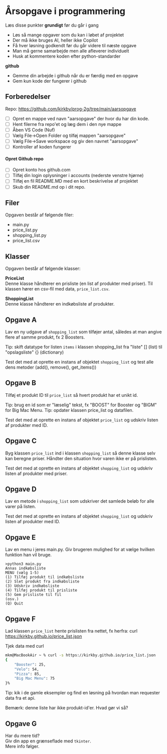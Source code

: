 # Årsopgave i programmering 

Læs disse punkter **grundigt** før du går i gang

- Løs så mange opgaver som du kan i løbet af projektet
- Der må ikke bruges AI, heller ikke Copilot
- Få hver løsning godkendt før du går videre til næste opgave
- Man må gerne samarbejde men alle afleverer individuelt
- Husk at kommentere koden efter python-standarder

**github**
- Gemme din arbejde i github når du er færdig med en opgave
- Gem kun kode der fungerer i github

## Forberedelser 
Repo: https://github.com/kirkby/prog-2g/tree/main/aarsopgave

- [ ] Opret en mappe ved navn "aarsopgave" der hvor du har din kode.
- [ ] Hent filerne fra repo'et og læg dem i den nye mappe
- [ ] Åben VS Code (Nuf)
- [ ] Vælg File->Open Folder og tilføj mappen "aarsopgave"
- [ ] Vælg File->Save workspace og giv den navnet "aarsopgave"
- [ ] Kontroller af koden fungerer

#### Opret Github repo
- [ ] Opret konto hos github.com
- [ ] Tilføj din login oplysninger i accounts (nederste venstre hjørne)
- [ ] Tilføj en fil README.MD med en kort beskrivelse af projektet
- [ ] Skub din README.md op i dit repo. 

## Filer
Opgaven består af følgende filer:
- main.py
- price_list.py
- shopping_list.py
- price_list.csv

## Klasser
Opgaven består af følgende klasser:

**PriceList**  
Denne klasse håndterer en prisliste (en list af produkter med priser).
Til klassen hører en csv-fil med data, `price_list.csv`.

**ShoppingList**  
Denne klasse håndterer en indkøbsliste af produkter.

## Opgave A
Lav en ny udgave af `shopping_list` som tilføjer antal, således
at man angive flere af samme produkt, fx 2 Boosters.

Tip: skift datatype for listen `items` i klassen shopping_list fra "liste" [] (list) til "opslagsliste" {} (dictionary)

Test det med at oprette en instans af objektet `shopping_list` og test alle dens metoder (add(), remove(), get_items())

## Opgave B
Tilføj et produkt ID til `price_list` så hvert produkt har et unikt id.

Tip: brug en id som er "læselig" tekst, fx "BOOST" for Booster og "BIGM" for Big Mac Menu.
Tip: opdater klassen price_list og datafilen.

Test det med at oprette en instans af objektet `price_list` og udskriv listen af produkter med ID.

## Opgave C
Byg klassen `price_list` ind i klassen `shopping_list` så denne klasse selv kan beregne priser. Håndter den situation hvor varen ikke er på prislisten.

Test det med at oprette en instans af objektet `shopping_list` og udskriv listen af produkter med priser.

## Opgave D
Lav en metode i `shopping_list` som udskriver det samlede beløb for alle varer på listen.

Test det med at oprette en instans af objektet `shopping_list` og udskriv listen af produkter med ID.

## Opgave E
Lav en menu i jeres main.py. Giv brugeren mulighed for at vælge hvilken funktion han vil bruge.

```
>python3 main.py
Annas indkøbsliste
MENU (vælg 1-5)
(1) Tilføj produkt til indkøbsliste
(2) Slet produkt fra indkøbsliste
(3) Udskriv indkøbsliste
(4) Tilføj produkt til prisliste
(5) Gem prisliste til fil
(osv.)
(Q) Quit
```


## Opgave F
Lad klassen `price_list` hente prislisten fra nettet, fx herfra:
curl https://kirkby.github.io/price_list.json

Tjek data med curl
``` bash 
mkm@MacBookAir ~ % curl -s https://kirkby.github.io/price_list.json
{
    "Booster": 25,
    "Velo": 54,
    "Pizza": 85,
    "Big Mac Menu": 75
}%  
```

Tip: kik i de gamle eksempler og find en løsning på hvordan man requester data fra et api.

Bemærk: denne liste har ikke produkt-id'er. Hvad gør vi så?

## Opgave G
Har du mere tid?  
Giv din app en grænseflade med `tkinter`.  
Mere info følger.  
